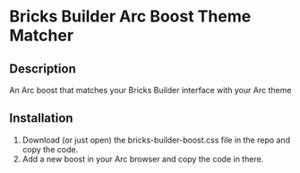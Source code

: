 # Bricks Builder Arc Boost Theme Matcher

## Description
An Arc boost that matches your Bricks Builder interface with your Arc theme

## Installation
1. Download (or just open) the bricks-builder-boost.css file in the repo and copy the code.
2. Add a new boost in your Arc browser and copy the code in there.
